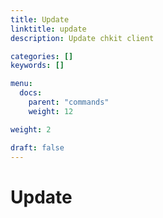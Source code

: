 ```yaml
---
title: Update
linktitle: update
description: Update chkit client

categories: []
keywords: []

menu:
  docs:
    parent: "commands"
    weight: 12

weight: 2

draft: false
---
```


# Update
